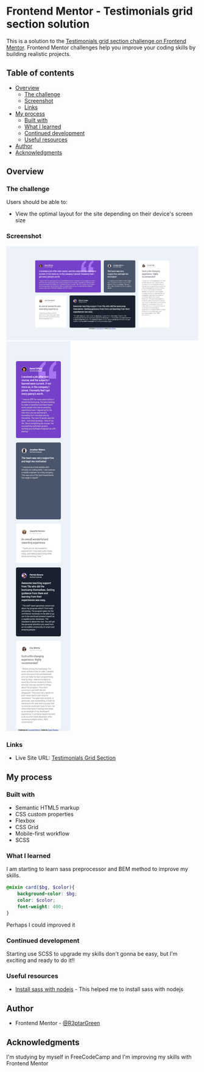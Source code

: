 # Frontend Mentor - Testimonials grid section solution

This is a solution to the [Testimonials grid section challenge on Frontend Mentor](https://www.frontendmentor.io/challenges/testimonials-grid-section-Nnw6J7Un7). Frontend Mentor challenges help you improve your coding skills by building realistic projects. 

## Table of contents

- [Overview](#overview)
  - [The challenge](#the-challenge)
  - [Screenshot](#screenshot)  
  - [Links](#links)
- [My process](#my-process)
  - [Built with](#built-with)
  - [What I learned](#what-i-learned)
  - [Continued development](#continued-development)
  - [Useful resources](#useful-resources)
- [Author](#author)
- [Acknowledgments](#acknowledgments)


## Overview

### The challenge

Users should be able to:

- View the optimal layout for the site depending on their device's screen size

### Screenshot

![Desktop](./Assets/images/Screenshot%201%20at%2019-53-46%20Testimonials%20Grid%20Section.png)
![Mobile](./Assets/images/Screenshot%202%20at%2019-53-35%20Testimonials%20Grid%20Section.png)

### Links

- Live Site URL: [Testimonials Grid Section](https://glittery-kataifi-a86707.netlify.app/)

## My process

### Built with

- Semantic HTML5 markup
- CSS custom properties
- Flexbox
- CSS Grid
- Mobile-first workflow
- SCSS

### What I learned

I am starting to learn sass preprocessor and BEM method to improve my skills.

```scss
@mixin card($bg, $color){
    background-color: $bg;
    color: $color;
    font-weight: 400;
}
```
Perhaps I could improved it

### Continued development

Starting use SCSS to upgrade my skills don't gonna be easy, but I'm exciting and ready to do it!!

### Useful resources

- [Install sass with nodejs](https://medium.com/@kanokpit.skuberg/easy-sass-project-and-compile-with-npm-5861457195b5) - This helped me to install sass with nodejs

## Author

- Frontend Mentor - [@R3ptarGreen](https://www.frontendmentor.io/profile/yourusername)

## Acknowledgments

I'm studying by myself in FreeCodeCamp and I'm improving my skills with Frontend Mentor

